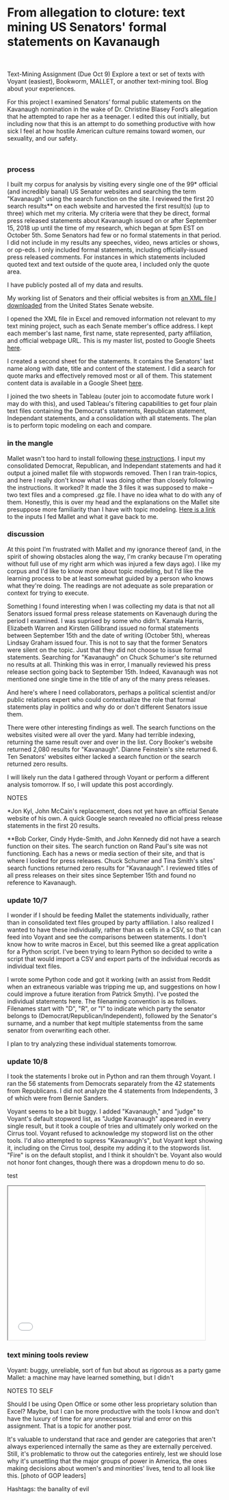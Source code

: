 # From allegation to cloture: text mining US Senators' formal statements on Kavanaugh

&nbsp;
&nbsp;

Text-Mining Assignment (Due Oct 9) Explore a text or set of texts with Voyant (easiest), Bookworm, MALLET, or another text-mining tool. Blog about your experiences.

For this project I examined Senators’ formal public statements on the Kavanaugh nomination in the wake of Dr. Christine Blasey Ford’s allegation that he attempted to rape her as a teenager. I edited this out initially, but including now that this is an attempt to do something productive with how sick I feel at how hostile American culture remains toward women, our sexuality, and our safety.

&nbsp;

### process


I built my corpus for analysis by visiting every single one of the 99* official (and incredibly banal) US Senator websites and searching the term "Kavanaugh" using the search function on the site. I reviewed the first 20 search results** on each website and harvested the first result(s) (up to three) which met my criteria. My criteria were that they be direct, formal press released statements about Kavanaugh issued on or after September 15, 2018 up until the time of my research, which began at 5pm EST on October 5th. Some Senators had few or no formal statements in that period. I did not include in my results any speeches, video, news articles or shows, or op-eds. I only included formal statements, including officially-issued press released comments. For instances in which statements included quoted text and text outside of the quote area, I included only the quote area. 

I have publicly posted all of my data and results.

My working list of Senators and their official websites is from [an XML file I downloaded](https://www.senate.gov/general/contact_information/senators_cfm.cfm) from the United States Senate website. 

I opened the XML file in Excel and removed information not relevant to my text mining project, such as each Senate member's office address. I kept each member's last name, first name, state represented, party affiliation, and official webpage URL. This is my master list, posted to Google Sheets [here](https://docs.google.com/spreadsheets/d/12Ru1n23UvRC4Dn5ZDsfuveKO-VihdlgiO_r8CfctTjg/edit?usp=sharing).

I created a second sheet for the statements. It contains the Senators' last name along with date, title and content of the statement. I did a search for quote marks and effectively removed most or all of them. This statement content data is available in a Google Sheet [here](https://docs.google.com/spreadsheets/d/1YBD0VfqaUXuzLL-wHYQzSNpdYurndFbl6qV7Mo2UZ30/edit?usp=sharing).

I joined the two sheets in Tableau (outer join to accomodate future work I may do with this), and used Tableau's filtering capabilities to get four plain text files containing the Democrat's statements, Republican statement, Independant statements, and a consolidation with all statements. The plan is to perform topic modeling on each and compare.

### in the mangle

Mallet wasn't too hard to install following [these instructions](https://programminghistorian.org/en/lessons/topic-modeling-and-mallet#mac-instructions). I input my consolidated Democrat, Republican, and Independant statements and had it output a joined mallet file with stopwords removed. Then I ran train-topics, and here I really don't know what I was doing other than closely following the instructions. It worked? It made the 3 files it was supposed to make – two text files and a compresed .gz file. I have no idea what to do with any of them. Honestly, this is over my head and the explanations on the Mallet site presuppose more familiarity than I have with topic modeling. [Here is a link](https://drive.google.com/open?id=1jy38flWRsvAMdbTnLXnUtHYRBFFrDQzw) to the inputs I fed Mallet and what it gave back to me.


### discussion

At this point I'm frustrated with Mallet and my ignorance thereof (and, in the spirit of showing obstacles along the way, I'm cranky because I'm operating without full use of my right arm which was injured a few days ago). I like my corpus and I'd like to know more about topic modeling, but I'd like the learning process to be at least somewhat guided by a person who knows what they're doing. The readings are not adequate as sole preparation or context for trying to execute.

Something I found interesting when I was collecting my data is that not all Senators issued formal press release statements on Kavenaugh during the period I examined. I was suprised by some who didn't. Kamala Harris, Elizabeth Warren and Kirsten Gillibrand issued no formal statements between September 15th and the date of writing (October 5th), whereas Lindsay Graham issued four. This is not to say that the former Senators were silent on the topic. Just that they did not choose to issue formal statements. Searching for "Kavanaugh" on Chuck Schumer's site returned no results at all. Thinking this was in error, I manually reviewed his press release section going back to September 15th. Indeed, Kavanaugh was not mentioned one single time in the title of any of the many press releases.

And here's where I need collaborators, perhaps a political scientist and/or public relations expert who could contextualize the role that formal statements play in politics and why do or don't different Senators issue them.

There were other interesting findings as well. The search functions on the websites visited were all over the yard. Many had terrible indexing, returning the same result over and over in the list. Cory Booker's website returned 2,080 results for "Kavanaugh". Dianne Feinstein's site returned 6. Ten Senators' websites either lacked a search function or the search returned zero results.

I will likely run the data I gathered through Voyant or perform a different analysis tomorrow. If so, I will update this post accordingly.


NOTES

*Jon Kyl, John McCain's replacement, does not yet have an official Senate website of his own. A quick Google search revealed no official press release statements in the first 20 results.

**Bob Corker, Cindy Hyde-Smith, and John Kennedy did not have a search function on their sites. The search function on Rand Paul's site was not functioning. Each has a news or media section of their site, and that is where I looked for press releases. Chuck Schumer and Tina Smith's sites' search functions returned zero results for "Kavanaugh". I reviewed titles of all press releases on their sites since September 15th and found no reference to Kavanaugh.



### update 10/7

I wonder if I should be feeding Mallet the statements individually, rather than in consolidated text files grouped by party affiliation. I also realized I wanted to have these individually, rather than as cells in a CSV, so that I can feed into Voyant and see the comparisons between statements. I don't know how to write macros in Excel, but this seemed like a great application for a Python script. I've been trying to learn Python so decided to write a script that would import a CSV and export parts of the individual records as individual text files.

I wrote some Python code and got it working (with an assist from Reddit when an extraneous variable was tripping me up, and suggestions on how I could improve a future iteration from Patrick Smyth). I've posted the individual statements here. The filenaming convention is as follows. Filenames start with "D", "R", or "I" to indicate which party the senator belongs to (Democrat/Republican/Independent), followed by the Senator's surname, and a number that kept multiple statementss from the same senator from overwriting each other.

I plan to try analyzing these individual statements tomorrow.



### update 10/8

I took the statements I broke out in Python and ran them through Voyant. I ran the 56 statements from Democrats separately from the 42 statements from Republicans. I did not analyze the 4 statements from Independents, 3 of which were from Bernie Sanders. 

Voyant seems to be a bit buggy. I added "Kavanaugh," and "judge" to Voyant's default stopword list, as "Judge Kavanaugh" appeared in every single result, but it took a couple of tries and ultimately only worked on the Cirrus tool. Voyant refused to acknowledge my stopword list on the other tools. I'd also attempted to supress "Kavanaugh's", but Voyant kept showing it, including on the Cirrus tool, despite my adding it to the stopwords list. "Fire" is on the default stoplist, and I think it shouldn't be. Voyant also would not honor font changes, though there was a dropdown menu to do so. 

test
<iframe style='width: 461px; height: 359px;' src='//voyant-tools.org/tool/CollocatesGraph/?stopList=keywords-7ac4b8a0f96e66da8c3a205908e270f9&query=court&query=ford&query=dr&mode=corpus&corpus=f4e058c47489477c95d984d188b85990'></iframe>


### text mining tools review

Voyant: buggy, unreliable, sort of fun but about as rigorous as a party game
Mallet: a machine may have learned something, but I didn't



NOTES TO SELF

Should I be using Open Office or some other less proprietary solution than Excel? Maybe, but I can be more productive with the tools I know and don't have the luxury of time for any unnecessary trial and error on this assignment. That is a topic for another post.

It's valuable to understand that race and gender are categories that aren't always experienced internally the same as they are externally perceived. Still, it's problematic to throw out the categories entirely, lest we should lose why it's unsettling that the major groups of power in America, the ones making decisions about women's and minorities' lives, tend to all look like this.  [photo of GOP leaders]


Hashtags:  the banality of evil
